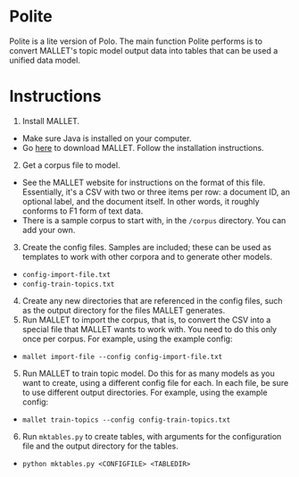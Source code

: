 # Polite

Polite is a lite version of Polo. The main function Polite performs is to convert MALLET's topic model output data into tables that can be used a unified data model. 

# Instructions

1. Install MALLET.
  * Make sure Java is installed on your computer.
  * Go [here](http://mallet.cs.umass.edu/download.php) to download MALLET. Follow the installation instructions.
2. Get a corpus file to model.
  * See the MALLET website for instructions on the format of this file. Essentially, it's a CSV with two or three items per row: a document ID, an optional label, and the document itself. In other words, it roughly conforms to F1 form of text data. 
  * There is a sample corpus to start with, in the `/corpus` directory. You can add your own. 
3. Create the config files. Samples are included; these can be used as templates to work with other corpora and to generate other models.
  * `config-import-file.txt`
  * `config-train-topics.txt`
4. Create any new directories that are referenced in the config files, such as the output directory for the files MALLET generates.
4. Run MALLET to import the corpus, that is, to convert the CSV into a special file that MALLET wants to work with. You need to do this only once per corpus. For example, using the example config:
  * `mallet import-file --config config-import-file.txt`
5. Run MALLET to train topic model. Do this for as many models as you want to create, using a different config file for each. In each file, be sure to use different output directories. For example, using the example config: 
  * `mallet train-topics --config config-train-topics.txt`
6. Run `mktables.py` to create tables, with arguments for the configuration file and the output directory for the tables.
  * `python mktables.py <CONFIGFILE> <TABLEDIR>`